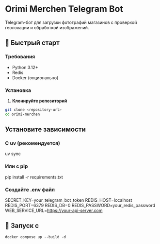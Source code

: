 # Orimi Merchen Telegram Bot

Telegram-бот для загрузки фотографий магазинов с проверкой геолокации и обработкой изображений.

## 🚀 Быстрый старт

### Требования
- Python 3.12+
- Redis
- Docker (опционально)

### Установка

1. **Клонируйте репозиторий**
```bash
git clone <repository-url>
cd orimi-merchen
```
## Установите зависимости
### С uv (рекомендуется)
uv sync

### Или с pip
pip install -r requirements.txt

### Создайте .env файл
SECRET_KEY=your_telegram_bot_token
REDIS_HOST=localhost
REDIS_PORT=6379
REDIS_DB=0
REDIS_PASSWORD=your_redis_password
WEB_SERVICE_URL=https://your-api-server.com

## 🐳 Запуск с 
```
docker compose up --build -d
```
